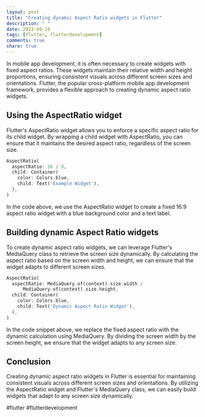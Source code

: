 ```yaml
---
layout: post
title: "Creating dynamic Aspect Ratio widgets in Flutter"
description: " "
date: 2023-09-19
tags: [flutter, flutterdevelopment]
comments: true
share: true
---
```


In mobile app development, it is often necessary to create widgets with fixed aspect ratios. These widgets maintain their relative width and height proportions, ensuring consistent visuals across different screen sizes and orientations. Flutter, the popular cross-platform mobile app development framework, provides a flexible approach to creating dynamic aspect ratio widgets.

## Using the AspectRatio widget

Flutter's AspectRatio widget allows you to enforce a specific aspect ratio for its child widget. By wrapping a child widget with AspectRatio, you can ensure that it maintains the desired aspect ratio, regardless of the screen size.

```dart
AspectRatio(
  aspectRatio: 16 / 9,
  child: Container(
    color: Colors.blue,
    child: Text('Example Widget'),
  ),
)
```

In the code above, we use the AspectRatio widget to create a fixed 16:9 aspect ratio widget with a blue background color and a text label.

## Building dynamic Aspect Ratio widgets

To create dynamic aspect ratio widgets, we can leverage Flutter's MediaQuery class to retrieve the screen size dynamically. By calculating the aspect ratio based on the screen width and height, we can ensure that the widget adapts to different screen sizes.

```dart
AspectRatio(
  aspectRatio: MediaQuery.of(context).size.width /
      MediaQuery.of(context).size.height,
  child: Container(
    color: Colors.blue,
    child: Text('Dynamic Aspect Ratio Widget'),
  ),
)
```

In the code snippet above, we replace the fixed aspect ratio with the dynamic calculation using MediaQuery. By dividing the screen width by the screen height, we ensure that the widget adapts to any screen size.

## Conclusion

Creating dynamic aspect ratio widgets in Flutter is essential for maintaining consistent visuals across different screen sizes and orientations. By utilizing the AspectRatio widget and Flutter's MediaQuery class, we can easily build widgets that adapt to any screen size dynamically. 

#flutter #flutterdevelopment